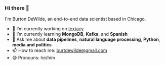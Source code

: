 ### Hi there 👋

<!--
**bdewilde/bdewilde** is a ✨ _special_ ✨ repository because its `README.md` (this file) appears on your GitHub profile.

Here are some ideas to get you started:

- 🔭 I’m currently working on ...
- 🌱 I’m currently learning ...
- 👯 I’m looking to collaborate on ...
- 🤔 I’m looking for help with ...
- 💬 Ask me about ...
- 📫 How to reach me: ...
- 😄 Pronouns: ...
- ⚡ Fun fact: ...
-->

I'm Burton DeWilde, an end-to-end data scientist based in Chicago.

- 🔭 I’m currently working on [textacy](https://github.com/chartbeat-labs/textacy)
- 🌱 I’m currently learning **MongoDB**, **Kafka**, and **Spanish**
- 💬 Ask me about **data pipelines**, **natural language processing**, **Python**, **media and politics**
- 📫 How to reach me: burtdewilde@gmail.com
- 😄 Pronouns: he/him
